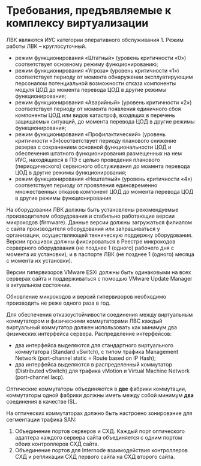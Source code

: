 # Требования, предъявляемые к комплексу виртуализации

ЛВК являются ИУС категории оперативного обслуживания 1.
Режим работы ЛВК – круглосуточный.

- режим функционирования «Штатный» (уровень критичности «0») соответствует основному режиму функционированию;
- режим функционирования «Угроза» (уровень критичности «1») соответствует периоду от момента обнаружении эксплуатирующим персоналом потенциальной возможности отказа компоненты модуля ЦОД до момента перевода ЦОД в другие режимы функционирования;
- режим функционирования «Аварийный» (уровень критичности «2») соответствует периоду от момента появления единичного сбоя компоненты ЦОД или видов катастроф, входящих в перечень защищаемых ситуаций, до момента перевода ЦОД в другие режимы функционирования;
- режим функционирования «Профилактический» (уровень критичности «3»)соответствует периоду планового снижение резерва с сохранением основной функциональности ЦОД и обеспечения штатного функционирования размещенных на нем ИУС, находящихся в ПЭ с целью проведения планового (периодического) сервисного обслуживания до момента перевода ЦОД в другие режимы функционирования;
- режим функционирования «Нештатный» (уровень критичности «4») соответствует периоду от проявления единовременно множественных отказов компонент ЦОД до момента перевода ЦОД в другие режимы функционирования

На оборудовании ЛВК должны быть установлены рекомендуемые производителем оборудования и стабильно работающие версии микрокодов (firmware). Данные версии должны загружаться филиалом с сайта производителя оборудования или запрашиваться у организации, осуществляющей техническую поддержку оборудования. Версии прошивок должны фиксироваться в Реестре микрокодов серверного оборудования (не позднее 1 (одного) рабочего дня с момента их установки), и в паспорте ЛВК (не позднее 1 (одного) месяца с момента их установки).

Версии гипервизоров VMware ESXi должны быть одинаковыми на всех серверах сайта и поддерживаться с помощью VMware Update Manager в актуальном состоянии.

Обновление микрокодов и версий гипервизоров необходимо производить не реже одного раза в год. 

Для обеспечения отказоустойчивости соединения между виртуальным коммутатором и физическими коммутаторами ЛВС каждый виртуальный коммутатор должен использовать как минимум два физических интерфейса сервера. 
Распределение интерфейсов:
- два интерфейса выделяются для стандартного виртуального коммутатора (Standard vSwitch), с типом трафика Management Network (port-channel static = Route based on IP Hash);
-	два интерфейса выделяются в распределенный коммутатор (Distributed vSwitch) для трафика vMotion и Virtual Machine Network (port-channel lacp).

Оптические коммутаторы объединяются в **две** фабрики коммутации, коммутаторы одной фабрики должны иметь между собой минимум **два** соединения в качестве ISL. 

На оптических коммутаторах должно быть настроено зонирование для сегментации трафика SAN:
1.	Объединение портов серверов и СХД. Каждый порт оптического адаптера каждого сервера  сайта объединяется с одним портом обоих контроллеров СХД сайта.
1. Объединение портов для Internode взаимодействия контроллеров СХД и репликации СХД первого сайта на СХД второго сайта.


